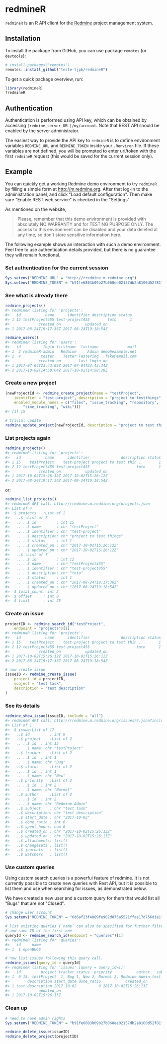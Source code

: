 <!-- README.md is generated from README.Rmd. Please edit that file -->
redmineR
========

`redmineR` is an R API client for the [Redmine](http://www.redmine.org) project management system.

Installation
------------

To install the package from GitHub, you can use package `remotes` (or `devtools`):

``` r
# install.packages("remotes")
remotes::install_github("teste-tjpb/redmineR")
```

To get a quick package overview, run:

``` r
library(redmineR)
?redmineR
```

Authentication
--------------

Authentication is performed using API key, which can be obtained by accessing `[redmine_server_URL]/my/account`. Note that REST API should be enabled by the server administrator.

The easiest way to provide the API key to `redmineR` is to define environment variables `REDMINE_URL` and `REDMINE_TOKEN` inside your `.Renviron` file. If these variables are not defined, you will be prompted to enter url/token with the first `redmineR` request (this would be saved for the current session only).

Example
-------

You can quickly get a working Redmine demo environment to try `redmineR` by filling a simple form at <http://m.redmine.org>. After that log-in to the administration panel, and click "Load default configuration". Then make sure "Enable REST web service" is checked in the "Settings".

As mentioned on the website,

> Please, remember that this demo environment is provided with absolutely NO WARRANTY and for TESTING PURPOSE ONLY. The access to this environment can be disabled and your data deleted at any time, so don't store sensitive information here.

The following example shows an interaction with such a demo environment. Feel free to use authentication details provided, but there is no guarantee they will remain functional.

### Set authentication for the current session

``` r
Sys.setenv("REDMINE_URL" = "http://rredmine.m.redmine.org")
Sys.setenv("REDMINE_TOKEN" = "b91fe6803b09b27b068ee02157db2a8100d52f81")
```

### See what is already there

``` r
redmine_projects()
#> redmineR listing for 'projects':
#>   id           name      identifier description status
#> 1 12 testProject455 test-project455        toto      1
#>             created_on           updated_on
#> 1 2017-08-24T19:17:36Z 2017-08-24T19:18:54Z

redmine_users()
#> redmineR listing for 'users':
#>   id          login firstname  lastname             mail
#> 1  2 redmineR-admin   Redmine     Admin demo@example.net
#> 2  4         tester    Tester Testering   fake@email.com
#>             created_on        last_login_on
#> 1 2017-07-04T23:43:05Z 2017-07-04T23:43:34Z
#> 2 2017-10-02T14:58:04Z 2017-10-02T14:58:28Z
```

### Create a new project

``` r
(newProjectId <- redmine_create_project(name = "testProject",
    identifier = "test-project", description = "project to testthings",
    enabled_module_names = c("files", "issue_tracking", "repository", 
        "time_tracking", "wiki")))
#> [1] 15

# trivial update
redmine_update_project(newProjectId, description = "project to test things")
```

### List projects again

``` r
redmine_projects()
#> redmineR listing for 'projects':
#>   id           name      identifier              description status
#> 1 15    testProject    test-project project to test thin ...      1
#> 2 12 testProject455 test-project455                     toto      1
#>             created_on           updated_on
#> 1 2017-10-02T15:26:12Z 2017-10-02T15:26:12Z
#> 2 2017-08-24T19:17:36Z 2017-08-24T19:18:54Z
```

or:

``` r
redmine_list_projects()
#> redmineR API call: http://rredmine.m.redmine.org/projects.json 
#> List of 4
#>  $ projects   :List of 2
#>   ..$ :List of 7
#>   .. ..$ id         : int 15
#>   .. ..$ name       : chr "testProject"
#>   .. ..$ identifier : chr "test-project"
#>   .. ..$ description: chr "project to test things"
#>   .. ..$ status     : int 1
#>   .. ..$ created_on : chr "2017-10-02T15:26:12Z"
#>   .. ..$ updated_on : chr "2017-10-02T15:26:12Z"
#>   ..$ :List of 7
#>   .. ..$ id         : int 12
#>   .. ..$ name       : chr "testProject455"
#>   .. ..$ identifier : chr "test-project455"
#>   .. ..$ description: chr "toto"
#>   .. ..$ status     : int 1
#>   .. ..$ created_on : chr "2017-08-24T19:17:36Z"
#>   .. ..$ updated_on : chr "2017-08-24T19:18:54Z"
#>  $ total_count: int 2
#>  $ offset     : int 0
#>  $ limit      : int 25
```

### Create an issue

``` r
projectID <- redmine_search_id("testProject", 
    endpoint = "projects")[1]
#> redmineR listing for 'projects':
#>   id           name      identifier              description status
#> 1 15    testProject    test-project project to test thin ...      1
#> 2 12 testProject455 test-project455                     toto      1
#>             created_on           updated_on
#> 1 2017-10-02T15:26:12Z 2017-10-02T15:26:12Z
#> 2 2017-08-24T19:17:36Z 2017-08-24T19:18:54Z

# now create issue
issueID <- redmine_create_issue(
    project_id = projectID, 
    subject = "test task", 
    description = "test description"
)
```

### See its details

``` r
redmine_show_issue(issueID, include = "all")
#> redmineR API call: http://rredmine.m.redmine.org/issues/9.json?include=children,attachments,relations,changesets,journals,watchers 
#> List of 1
#>  $ issue:List of 17
#>   ..$ id         : int 9
#>   ..$ project    :List of 2
#>   .. ..$ id  : int 15
#>   .. ..$ name: chr "testProject"
#>   ..$ tracker    :List of 2
#>   .. ..$ id  : int 1
#>   .. ..$ name: chr "Bug"
#>   ..$ status     :List of 2
#>   .. ..$ id  : int 1
#>   .. ..$ name: chr "New"
#>   ..$ priority   :List of 2
#>   .. ..$ id  : int 2
#>   .. ..$ name: chr "Normal"
#>   ..$ author     :List of 2
#>   .. ..$ id  : int 2
#>   .. ..$ name: chr "Redmine Admin"
#>   ..$ subject    : chr "test task"
#>   ..$ description: chr "test description"
#>   ..$ start_date : chr "2017-10-02"
#>   ..$ done_ratio : int 0
#>   ..$ spent_hours: num 0
#>   ..$ created_on : chr "2017-10-02T15:26:13Z"
#>   ..$ updated_on : chr "2017-10-02T15:26:13Z"
#>   ..$ attachments: list()
#>   ..$ changesets : list()
#>   ..$ journals   : list()
#>   ..$ watchers   : list()
```

### Use custom queries

Using custom search queries is a powerful feature of redmine. It is not currently possible to create new queries with Rest API, but it is possible to list them and use when searching for issues, as demonstrated below.

We have created a new user and a custom query for them that would list all "Bugs" that are not "Closed".

``` r
# change user account
Sys.setenv("REDMINE_TOKEN" = "6d6af23f4089fe902d875a5521ffae17d756d1a1")

# list existing queries (`name` can also be specified for further filtering),
# and save ID of the first one
queryId <- redmine_search_id(endpoint = "queries")[1] 
#> redmineR listing for 'queries':
#>   id     name
#> 1  1 openBUGS

# now list issues following this query call.
redmine_issues(query_id = queryId)
#> redmineR listing for 'issues' [query = query_id=1]:
#>   id         project tracker status  priority           author   subject
#> 1  9 15, testProject  1, Bug 1, New 2, Normal 2, Redmine Admin test task
#>        description start_date done_ratio           created_on
#> 1 test description 2017-10-02          0 2017-10-02T15:26:13Z
#>             updated_on
#> 1 2017-10-02T15:26:13Z
```

### Clean up

``` r
# need to have admin rights
Sys.setenv("REDMINE_TOKEN" = "b91fe6803b09b27b068ee02157db2a8100d52f81")

redmine_delete_issue(issueID)
redmine_delete_project(projectID)
```
